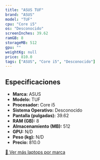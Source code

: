 ```yaml
---
title: "ASUS TUF"
brand: "ASUS"
model: "TUF"
cpu: "Core i5"
os: "Desconocido"
screenInches: 39.62
ramGB: 8
storageMB: 512
gpu: ""
weightKg: null
price: 810.0
tags: ["ASUS", "Core i5", "Desconocido"]
---
```

## Especificaciones

- **Marca:** ASUS
- **Modelo:** TUF
- **Procesador:** Core i5
- **Sistema Operativo:** Desconocido
- **Pantalla (pulgadas):** 39.62
- **RAM (GB):** 8
- **Almacenamiento (MB):** 512
- **GPU:** N/D
- **Peso (kg):** N/D
- **Precio:** 810.0

[:rocket: Ver más laptops por marca](/brand/asus)
